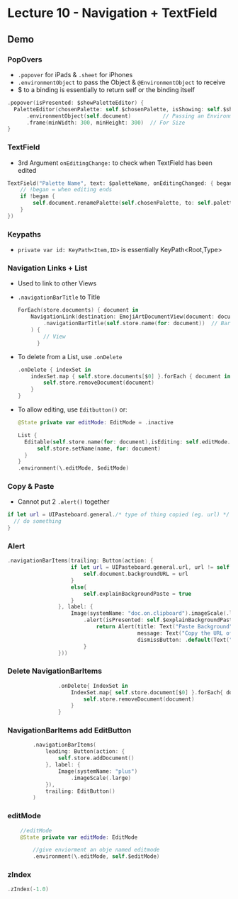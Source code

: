 # Lecture 10 - Navigation + TextField
## Demo

### PopOvers

* `.popover` for iPads & `.sheet` for iPhones
* `.environmentObject` to pass the Object & `@EnvironmentObject` to receive
* $ to a binding is essentially to return self or the binding itself

```swift
.popover(isPresented: $showPaletteEditor) {
  PaletteEditor(chosenPalette: self.$chosenPalette, isShowing: self.$showPaletteEditor)
      .environmentObject(self.document)			 // Passing an Environment Object
      .frame(minWidth: 300, minHeight: 300)  // For Size
}
```

### TextField

* 3rd Argument `onEditingChange:` to check when TextField has been edited

```swift
TextField("Palette Name", text: $paletteName, onEditingChanged: { began in
    // !began = when editing ends
    if !began {
        self.document.renamePalette(self.chosenPalette, to: self.paletteName)
    }
})
```

### Keypaths

* `private var id: KeyPath<Item,ID>` is essentially KeyPath<Root,Type>

### Navigation Links + List

* Used to link to other Views

* `.navigationBarTitle` to Title 

  ```swift
  ForEach(store.documents) { document in
      NavigationLink(destination: EmojiArtDocumentView(document: document)
          .navigationBarTitle(self.store.name(for: document))  // Bar Title of View
      ) {
          // View
        }
  ```

* To delete from a List, use `.onDelete`

  ```swift
  .onDelete { indexSet in
      indexSet.map { self.store.documents[$0] }.forEach { document in
          self.store.removeDocument(document)
      }
  }
  ```

* To allow editing, use `Editbutton()` or:

  ```swift
  @State private var editMode: EditMode = .inactive
  
  List {
    Editable(self.store.name(for: document),isEditing: self.editMode.isEditing) { name in
        self.store.setName(name, for: document)
    }
  }
  .environment(\.editMode, $editMode)
  ```

### Copy & Paste

* Cannot put 2 `.alert()` together

```swift
if let url = UIPasteboard.general./* type of thing copied (eg. url) */ {
  // do something
}
```

### Alert

```swift
.navigationBarItems(trailing: Button(action: {
                    if let url = UIPasteboard.general.url, url != self.document.backgroundURL {
                        self.document.backgroundURL = url
                    }
                    else{
                        self.explainBackgroundPaste = true
                    }
                }, label: {
                    Image(systemName: "doc.on.clipboard").imageScale(.large)
                        .alert(isPresented: self.$explainBackgroundPaste ) {
                            return Alert(title: Text("Paste Background"),
                                         message: Text("Copy the URL of an image to the clip board and touch this button to make it the background of your document."),
                                         dismissButton: .default(Text("OK")))
                        }
                }))
```

### Delete NavigationBarItems

```swift
                .onDelete{ IndexSet in
                    IndexSet.map{ self.store.document[$0] }.forEach{ document in
                        self.store.removeDocument(document)
                    }
                }
```

### NavigationBarItems add EditButton

```swift
        .navigationBarItems(
            leading: Button(action: {
                self.store.addDocument()
            }, label: {
                Image(systemName: "plus")
                    .imageScale(.large)
            }),
            trailing: EditButton()
        )
```

### editMode

```swift
    //editMode
    @State private var editMode: EditMode

        //give enviorment an obje named editmode
        .environment(\.editMode, self.$editMode)


```

### zIndex

```swift
.zIndex(-1.0)

```